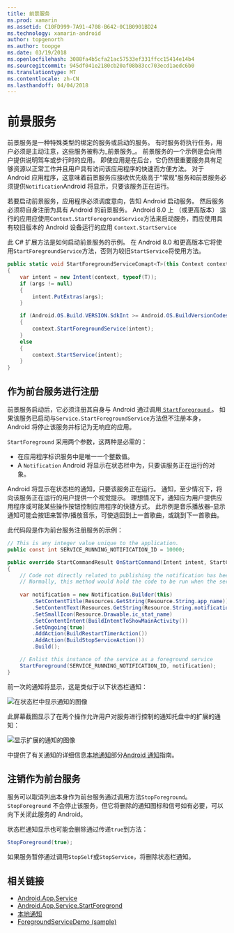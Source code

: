```yaml
---
title: 前景服务
ms.prod: xamarin
ms.assetid: C10FD999-7A91-4708-B642-0C1B0901BD24
ms.technology: xamarin-android
author: topgenorth
ms.author: toopge
ms.date: 03/19/2018
ms.openlocfilehash: 3088fa4b5cfa21ac57533ef331ffcc15414e14b4
ms.sourcegitcommit: 945df041e2180cb20af08b83cc703ecd1aedc6b0
ms.translationtype: MT
ms.contentlocale: zh-CN
ms.lasthandoff: 04/04/2018
---
```

# <a name="foreground-services"></a>前景服务

前景服务是一种特殊类型的绑定的服务或启动的服务。 有时服务将执行任务，用户必须是主动注意，这些服务被称为_前景服务_。 前景服务的一个示例是会向用户提供说明驾车或步行时的应用。 即使应用是在后台，它仍然很重要服务具有足够资源以正常工作并且用户具有访问该应用程序的快速而方便方法。 对于 Android 应用程序，这意味着前景服务应接收优先级高于"常规"服务和前景服务必须提供`Notification`Android 将显示，只要该服务正在运行。
 
若要启动前景服务，应用程序必须调度意向，告知 Android 启动服务。 然后服务必须将自身注册为具有 Android 的前景服务。 Android 8.0 上 （或更高版本） 运行的应用应使用`Context.StartForegroundService`方法来启动服务，而应使用具有较旧版本的 Android 设备运行的应用 `Context.StartService`

此 C# 扩展方法是如何启动前景服务的示例。 在 Android 8.0 和更高版本它将使用`StartForegroundService`方法，否则为较旧`StartService`将使用方法。  

```csharp
public static void StartForegroundServiceComapt<T>(this Context context, Bundle args = null) where T : Service
{
    var intent = new Intent(context, typeof(T));
    if (args != null) 
    {
        intent.PutExtras(args);
    }

    if (Android.OS.Build.VERSION.SdkInt >= Android.OS.BuildVersionCodes.O)
    {
        context.StartForegroundService(intent);
    }
    else
    {
        context.StartService(intent);
    }
}
```

## <a name="registering-as-a-foreground-service"></a>作为前台服务进行注册

前景服务启动后，它必须注册其自身与 Android 通过调用[ `StartForeground` ](https://developer.xamarin.com/api/member/Android.App.Service.StartForeground/p/System.Int32/Android.App.Notification/)。 如果该服务已启动与`Service.StartForegroundService`方法但不注册本身，Android 将停止该服务并标记为无响应的应用。

`StartForeground` 采用两个参数，这两种是必需的：
 
* 在应用程序标识服务中是唯一一个整数值。
* A `Notification` Android 将显示在状态栏中为，只要该服务正在运行的对象。

Android 将显示在状态栏的通知，只要该服务正在运行。 通知，至少情况下，将向该服务正在运行的用户提供一个视觉提示。 理想情况下，通知应为用户提供应用程序或可能某些操作按钮控制应用程序的快捷方式。 此示例是音乐播放器&ndash;显示通知可能会按钮来暂停/播放音乐，可使退回到上一首歌曲，或跳到下一首歌曲。 

此代码段是作为前台服务注册服务的示例：   

```csharp
// This is any integer value unique to the application.
public const int SERVICE_RUNNING_NOTIFICATION_ID = 10000;

public override StartCommandResult OnStartCommand(Intent intent, StartCommandFlags flags, int startId)
{
    // Code not directly related to publishing the notification has been omitted for clarity.
    // Normally, this method would hold the code to be run when the service is started.
    
    var notification = new Notification.Builder(this)
        .SetContentTitle(Resources.GetString(Resource.String.app_name))
        .SetContentText(Resources.GetString(Resource.String.notification_text))
        .SetSmallIcon(Resource.Drawable.ic_stat_name)
        .SetContentIntent(BuildIntentToShowMainActivity())
        .SetOngoing(true)
        .AddAction(BuildRestartTimerAction())
        .AddAction(BuildStopServiceAction())
        .Build();

    // Enlist this instance of the service as a foreground service
    StartForeground(SERVICE_RUNNING_NOTIFICATION_ID, notification);
}
```

前一次的通知将显示，这是类似于以下状态栏通知：

![在状态栏中显示通知的图像](foreground-services-images/foreground-services-01.png "状态栏中显示通知的图像")

此屏幕截图显示了在两个操作允许用户对服务进行控制的通知托盘中的扩展的通知：

![显示扩展的通知的图像](foreground-services-images/foreground-services-02.png "显示扩展的通知的图像。")

中提供了有关通知的详细信息[本地通知](~/android/app-fundamentals/notifications/local-notifications.md)部分[Android 通知](~/android/app-fundamentals/notifications/index.md)指南。

## <a name="unregistering-as-a-foreground-service"></a>注销作为前台服务

服务可以取消列出本身作为前台服务通过调用方法`StopForeground`。 `StopForeground` 不会停止该服务，但它将删除的通知图标和信号如有必要，可以向下关闭此服务的 Android。

状态栏通知显示也可能会删除通过传递`true`到方法： 

```csharp
StopForeground(true);
```

如果服务暂停通过调用`StopSelf`或`StopService`，将删除状态栏通知。

## <a name="related-links"></a>相关链接

- [Android.App.Service](https://developer.xamarin.com/api/type/Android.App.Service/)
- [Android.App.Service.StartForegrond](https://developer.xamarin.com/api/member/Android.App.Service.StartForeground/p/System.Int32/Android.App.Notification/)
- [本地通知](~/android/app-fundamentals/notifications/local-notifications.md)
- [ForegroundServiceDemo (sample)](https://developer.xamarin.com/samples/monodroid/ApplicationFundamentals/ServiceSamples/ForegroundServiceDemo/)
